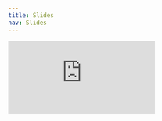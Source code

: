 ```yaml
---
title: Slides
nav: Slides
---
```



<iframe src="https://docs.google.com/presentation/d/e/2PACX-1vTpfwtKc_qehFJTzLg79W82NB0_NVi_pE8cHxVKHnppHM72ot2i6b068ROkiiqqwWISGQbDJ9sgefFX/embed?start=false&loop=false&delayms=3000" frameborder="0" allowfullscreen="allowfullscreen"></iframe>

